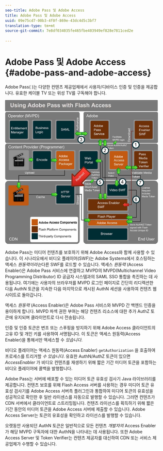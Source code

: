 ```yaml
---
seo-title: Adobe Pass 및 Adobe Access
title: Adobe Pass 및 Adobe Access
uuid: 09e75cd7-00b3-4f0f-869e-43dc4d5c3bf7
translation-type: tm+mt
source-git-commit: 7e8df034035fe465fbe403949ef828e7811ced2e

---
```



# Adobe Pass 및 Adobe Access {#adobe-pass-and-adobe-access}

Adobe Pass( [](https://www.adobe.com/products/adobepass/))는 다양한 컨텐츠 제공업체에서 사용자/디바이스 인증 및 인증을 제공합니다. 유효한 케이블 TV 또는 위성 TV를 구독해야 합니다.

<!--<a id="fig_cln_bc2_44"></a>-->

![](assets/AdobePass_web.png)

Adobe Pass는 미디어 컨텐츠를 보호하기 위해 Adobe Access와 함께 사용할 수 있습니다. 이 시나리오에서 비디오 플레이어(SWF)는 Adobe Systems에서 호스팅하는 액세스 *원동력이라는*&#x200B;다른 SWF를 로드할 수 있습니다. 액세스 *원동력* (Access Enabler)은 Adobe Pass 서비스에 연결하고 MVPD의 MVPD(Multichannel Video Programming Distributor) ID 공급자 시스템과의 SAML SSO 통합을 촉진하는 데 사용됩니다. 여기에는 사용자의 브라우저를 MVPD 로그인 페이지로 간단히 리디렉션한 다음 AuthN 토큰을 지속한 다음 마지막으로 캐시된 AuthN 세션을 사용하여 컨텐츠 웹 사이트로 돌아갑니다.

액세스 *원동력* (Access Enabler)은 Adobe Pass 서비스와 MVPD 간 백엔드 인증을 용이하게 합니다. MVPD 파섹 권한 부여는 해당 컨텐츠 리소스에 대한 추가 AuthZ 토큰에 유지되며 클라이언트로 다시 전송됩니다.

인증 및 인증 토큰은 변조 또는 스푸핑을 방지하기 위해 Adobe Access 클라이언트의 고유 ID 및 개인 키를 사용하여 서명됩니다. 이 토큰은 액세스 원동력(Access Enabler)을 통해서만 액세스할 수 *있습니다*.

비디오 플레이어는 액세스 원동력(Access Enabler) `getAuthorization` 을 호출하여 프로세스를 트리거할 *수 있습니다*. 유효한 AuthN/AuthZ 토큰이 있으면 *AccessEnabler* 가 비디오 컨텐츠를 재생하기 위해 짧은 기간 미디어 토큰을 포함하는 비디오 플레이어에 콜백을 발행합니다.

Adobe Pass는 서버에 배포할 수 있는 미디어 토큰 유효성 검사기 Java 라이브러리를 제공합니다. 컨텐츠 보호를 위해 Flash Access 서버를 사용하는 경우 미디어 토큰 유효성 검사기를 Adobe Access 서버측 플러그인과 통합하여 미디어 토큰의 유효성을 성공적으로 확인한 후 일반 라이센스를 자동으로 발행할 수 있습니다. 그러면 컨텐츠가 CDN 서버에서 클라이언트로 스트리밍됩니다. 컨텐츠 라이선스를 획득하기 위해 짧은 기간 동안의 미디어 토큰을 Adobe Access 서버에 제출할 수 있습니다. Adobe Access Server는 토큰의 유효성을 확인하고 라이선스를 발행할 수 있습니다.

오랫동안 사용되던 AuthN 토큰은 일반적으로 모든 컨텐츠 *개발자의* Access Enabler가 해당 MVPD 구독자에 대한 AuthN을 나타내는 데 사용됩니다. 또한 Adobe Access Server 및 Token Verifier는 컨텐츠 제공자를 대신하여 CDN 또는 서비스 제공업체가 수행할 수 있습니다.
